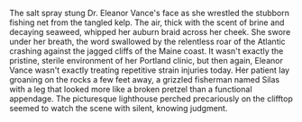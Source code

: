 The salt spray stung Dr. Eleanor Vance's face as she wrestled the stubborn fishing net from the tangled kelp.  The air, thick with the scent of brine and decaying seaweed, whipped her auburn braid across her cheek.  She swore under her breath, the word swallowed by the relentless roar of the Atlantic crashing against the jagged cliffs of the Maine coast.  It wasn't exactly the pristine, sterile environment of her Portland clinic, but then again, Eleanor Vance wasn't exactly treating repetitive strain injuries today.  Her patient lay groaning on the rocks a few feet away, a grizzled fisherman named Silas with a leg that looked more like a broken pretzel than a functional appendage.  The picturesque lighthouse perched precariously on the clifftop seemed to watch the scene with silent, knowing judgment.
